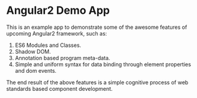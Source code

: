 # Angular2 Demo App

This is an example app to demonstrate some of the awesome features of upcoming Angular2 framework, such as:
 1. ES6 Modules and Classes.
 2. Shadow DOM.
 3. Annotation based program meta-data.
 4. Simple and uniform syntax for data binding through element properties and dom events.

The end result of the above features is a simple cognitive process of web standards based component development.


